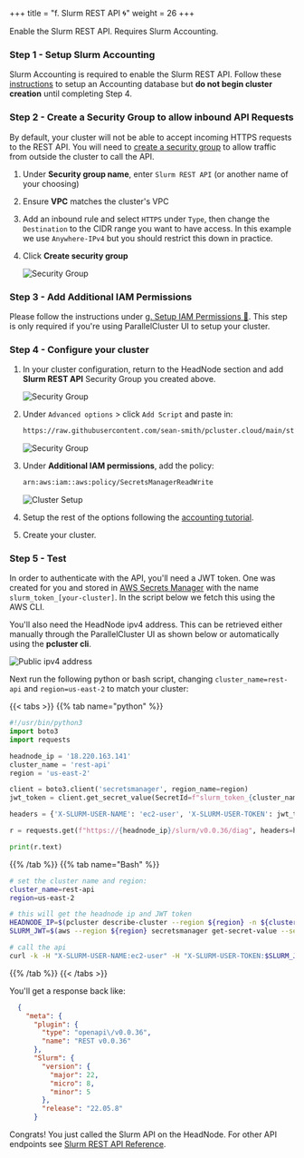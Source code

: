 +++
title = "f. Slurm REST API 🌀"
weight = 26
+++

Enable the Slurm REST API. Requires Slurm Accounting.

### Step 1 - Setup Slurm Accounting

Slurm Accounting is required to enable the Slurm REST API. Follow these [instructions](/02-tutorials/02-slurm-accounting.html) to setup an Accounting database but **do not begin cluster creation** until completing Step 4.

### Step 2 - Create a Security Group to allow inbound API Requests

By default, your cluster will not be able to accept incoming HTTPS requests to the REST API. You will need to [create a security group](https://console.aws.amazon.com/ec2/v2/home?#CreateSecurityGroup:) to allow traffic from outside the cluster to call the API.

1. Under **Security group name**, enter `Slurm REST API` (or another name of your choosing)
2. Ensure **VPC** matches the cluster's VPC
3. Add an inbound rule and select `HTTPS` under `Type`, then change the `Destination` to the CIDR range you want to have access. In this example we use `Anywhere-IPv4` but you should restrict this down in practice.
4. Click **Create security group**

    ![Security Group](/02-tutorials/06-slurm-rest-api/security-group.png)

### Step 3 - Add Additional IAM Permissions

Please follow the instructions under [g. Setup IAM Permissions 🔑](/02-tutorials/07-setup-iam.html). This step is only required if you're using ParallelCluster UI to setup your cluster.

### Step 4 - Configure your cluster

1. In your cluster configuration, return to the HeadNode section and add **Slurm REST API** Security Group you created above.

    ![Security Group](/02-tutorials/06-slurm-rest-api/add-security-group.jpeg)

2. Under `Advanced options` >  click `Add Script` and paste in:

    ```bash
    https://raw.githubusercontent.com/sean-smith/pcluster.cloud/main/static/scripts/rest-api.sh
    ```

    ![Security Group](/02-tutorials/06-slurm-rest-api/post-install.jpeg)

3. Under **Additional IAM permissions**, add the policy:

    ```bash
    arn:aws:iam::aws:policy/SecretsManagerReadWrite
    ```

    ![Cluster Setup](/02-tutorials/06-slurm-rest-api/iam-policy.jpeg)

4. Setup the rest of the options following the [accounting tutorial](/02-tutorials/02-slurm-accounting.html).

5. Create your cluster.

### Step 5 - Test

In order to authenticate with the API, you'll need a JWT token. One was created for you and stored in [AWS Secrets Manager](https://console.aws.amazon.com/secretsmanager/listsecrets?#) with the name `slurm_token_[your-cluster]`. In the script below we fetch this using the AWS CLI.

You'll also need the HeadNode ipv4 address. This can be retrieved either manually through the ParallelCluster UI as shown below or automatically using the **pcluster cli**.

![Public ipv4 address](/02-tutorials/06-slurm-rest-api/public-ipv4.png)

Next run the following python or bash script, changing `cluster_name=rest-api` and `region=us-east-2` to match your cluster:

{{< tabs >}}
{{% tab name="python" %}}
```python
#!/usr/bin/python3
import boto3
import requests

headnode_ip = '18.220.163.141'
cluster_name = 'rest-api'
region = 'us-east-2'

client = boto3.client('secretsmanager', region_name=region)
jwt_token = client.get_secret_value(SecretId=f"slurm_token_{cluster_name}")

headers = {'X-SLURM-USER-NAME': 'ec2-user', 'X-SLURM-USER-TOKEN': jwt_token.get('SecretString')}

r = requests.get(f"https://{headnode_ip}/slurm/v0.0.36/diag", headers=headers, verify=False)

print(r.text)
```
{{% /tab %}}
{{% tab name="Bash" %}}
```bash
# set the cluster name and region:
cluster_name=rest-api
region=us-east-2

# this will get the headnode ip and JWT token
HEADNODE_IP=$(pcluster describe-cluster --region ${region} -n ${cluster_name} | jq '.headNode.publicIpAddress' | tr -d '"')
SLURM_JWT=$(aws --region ${region} secretsmanager get-secret-value --secret-id slurm_token_${cluster_name} --query SecretString --output text)

# call the api
curl -k -H "X-SLURM-USER-NAME:ec2-user" -H "X-SLURM-USER-TOKEN:$SLURM_JWT" https://$HEADNODE_IP/slurm/v0.0.36/diag
```
{{% /tab %}}
{{< /tabs >}}

You'll get a response back like:

  ```json
    {
      "meta": {
        "plugin": {
          "type": "openapi\/v0.0.36",
          "name": "REST v0.0.36"
        },
        "Slurm": {
          "version": {
            "major": 22,
            "micro": 8,
            "minor": 5
          },
          "release": "22.05.8"
        }
  ```

Congrats! You just called the Slurm API on the HeadNode. For other API endpoints see [Slurm REST API Reference](https://slurm.schedmd.com/rest_api.html).